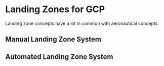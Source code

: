 # Landing Zones for GCP
Landing zone concepts have a lot in common with aeronautical concepts.

## Manual Landing Zone System

## Automated Landing Zone System
